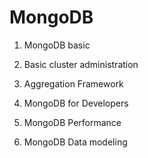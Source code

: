 # MongoDB

1. MongoDB basic

2. Basic cluster administration

3. Aggregation Framework

4. MongoDB for Developers

5. MongoDB Performance

6. MongoDB Data modeling